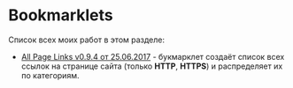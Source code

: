 # Bookmarklets
Список всех моих работ в этом разделе:
* [All Page Links v0.9.4 от 25.06.2017](https://github.com/Eric-Draven/bookmarklets/tree/master/all-page-links) - букмарклет создаёт список всех ссылок на странице сайта (только **HTTP**, **HTTPS**) и распределяет их по категориям.
